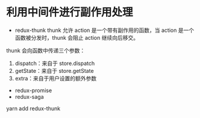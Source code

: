 # 利用中间件进行副作用处理

- redux-thunk thunk 允许 action 是一个带有副作用的函数，当 action 是一个函数被分发时，thunk 会阻止 action 继续向后移交。

thunk 会向函数中传递三个参数：

1. dispatch：来自于 store.dispatch 
2. getState：来自于 store.getState
3. extra：来自于用户设置的额外参数

- redux-promise
- redux-saga

yarn add redux-thunk
